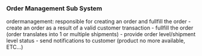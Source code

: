 ### Order Management Sub System
ordermanagement: responsible for creating an order and fullfill the order
    - create an order as a result of a valid customer transaction
    - fullfill the order (order translates into 1 or multiple shipments)
    - provide order level/shipment level status
    - send notifications to customer (product no more available, ETC...)